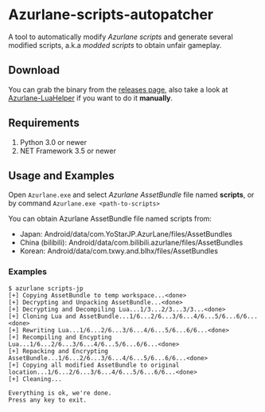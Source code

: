 # Azurlane-scripts-autopatcher
A tool to automatically modify *Azurlane scripts* and generate several modified scripts, a.k.a *modded scripts* to obtain unfair gameplay.

## Download
You can grab the binary from the [releases page](https://github.com/k0np4ku/Azurlane-scripts-autopatcher/releases), also take a look at [Azurlane-LuaHelper](https://github.com/k0np4ku/Azurlane-LuaHelper) if you want to do it **manually**.

## Requirements
1. Python 3.0 or newer
2. NET Framework 3.5 or newer

## Usage and Examples
Open `Azurlane.exe` and select *Azurlane AssetBundle* file named **scripts**, or by command `Azurlane.exe <path-to-scripts>`

You can obtain Azurlane AssetBundle file named scripts from:
- Japan: Android/data/com.YoStarJP.AzurLane/files/AssetBundles
- China (bilibili): Android/data/com.bilibili.azurlane/files/AssetBundles
- Korean: Android/data/com.txwy.and.blhx/files/AssetBundles

### Examples
```
$ azurlane scripts-jp
[+] Copying AssetBundle to temp workspace...<done>
[+] Decrypting and Unpacking AssetBundle...<done>
[+] Decrypting and Decompiling Lua...1/3...2/3...3/3...<done>
[+] Cloning Lua and AssetBundle...1/6...2/6...3/6...4/6...5/6...6/6...<done>
[+] Rewriting Lua...1/6...2/6...3/6...4/6...5/6...6/6...<done>
[+] Recompiling and Encypting Lua...1/6...2/6...3/6...4/6...5/6...6/6...<done>
[+] Repacking and Encrypting AssetBundle...1/6...2/6...3/6...4/6...5/6...6/6...<done>
[+] Copying all modified AssetBundle to original location...1/6...2/6...3/6...4/6...5/6...6/6...<done>
[+] Cleaning...

Everything is ok, we're done.
Press any key to exit.
```
